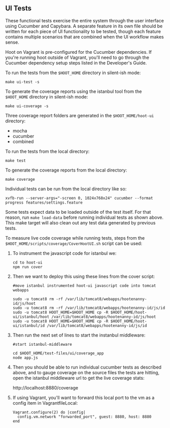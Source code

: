 ## UI Tests

These functional tests exercise the entire system through the user interface using Cucumber and Capybara.  A separate feature in its own file should be written for each piece of UI functionality to be tested, though each feature contains multiple scenarios that are combined when the UI workflow makes sense.

Hoot on Vagrant is pre-configured for the Cucumber dependencies.  If you're running hoot outside of Vagrant, you'll need to go through the Cucumber dependency setup steps listed in the Developer's Guide.

To run the tests from the `$HOOT_HOME` directory in silent-ish mode:

`make ui-test -s`

To generate the coverage reports using the istanbul tool from the `$HOOT_HOME` directory in silent-ish mode:

`make ui-coverage -s`

Three coverage report folders are generated in the `$HOOT_HOME/hoot-ui` directory:

* mocha
* cucumber
* combined


To run the tests from the local directory:

`make test` 

To generate the coverage reports from the local directory:

`make coverage`

Individual tests can be run from the local directory like so:

`xvfb-run --server-args="-screen 0, 1024x768x24" cucumber --format progress features/settings.feature`

Some tests expect data to be loaded outside of the test itself.  For that reason, run `make load-data` before running individual tests as shown above.  This make target will also clean out any test data generated by previous tests.

To measure live code coverage while running tests, steps from the `$HOOT_HOME/scripts/coverage/CoverHootUI.sh` script can be used:

1. To instrument the javascript code for istanbul we:

    ```
    cd to hoot-ui
    npm run cover
    ```
    
2. Then we want to deploy this using these lines from the cover script:

    `#move istanbul instrumented hoot-ui javascript code into tomcat webapps`
    
    ```
    sudo -u tomcat8 rm -rf /var/lib/tomcat8/webapps/hootenanny-id/js/hoot
    sudo -u tomcat8 rm -rf /var/lib/tomcat8/webapps/hootenanny-id/js/id
    sudo -u tomcat8 HOOT_HOME=$HOOT_HOME cp -R $HOOT_HOME/hoot-ui/istanbul/hoot /var/lib/tomcat8/webapps/hootenanny-id/js/hoot
    sudo -u tomcat8 HOOT_HOME=$HOOT_HOME cp -R $HOOT_HOME/hoot-ui/istanbul/id /var/lib/tomcat8/webapps/hootenanny-id/js/id
    ```
    
3. Then run the next set of lines to start the instanbul middleware:

    `#start istanbul-middleware`
    
    ```
    cd $HOOT_HOME/test-files/ui/coverage_app
    node app.js
    ```
    
4. Then you should be able to run individual cucumber tests as described above,
and to gauge coverage on the source files the tests are hitting, open the istanbul middleware url to get the live coverage stats:

    http://localhost:8880/coverage

5. If using Vagrant, you'll want to forward this local port to the vm as a config item in VagrantfileLocal:
    ```
    Vagrant.configure(2) do |config|
      config.vm.network "forwarded_port", guest: 8880, host: 8880
    end
    ```

